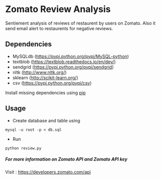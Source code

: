 # Zomato Review Analysis
Sentiement analysis of reviews of restaurent by users on Zomato. Also it send email alert to restaurents for negative reviews.

## Dependencies

* MySQLdb (https://pypi.python.org/pypi/MySQL-python)
* textblob (https://textblob.readthedocs.io/en/dev/)
* sendgrid (https://pypi.python.org/pypi/sendgrid)
* nltk (http://www.nltk.org/)
* sklearn (http://scikit-learn.org/)
* csv (https://pypi.python.org/pypi/csv)

Install missing dependencies using [pip](https://pip.pypa.io/en/stable/installing/)

## Usage
* Create database and table using
```
mysql -u root -p < db.sql
```
* Run
```
python review.py
```


##### For more information on Zomato API and Zomato API key
Visit : https://developers.zomato.com/api
